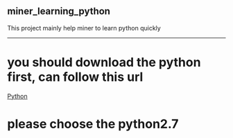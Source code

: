 ## miner_learning_python
This project mainly help miner to learn  python  quickly
***
# you should download the python first, can follow this url
[Python](https://www.continuum.io/downloads)
# please choose the python2.7

